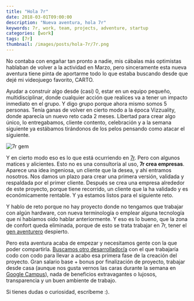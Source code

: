 ```yaml
---
title: "Hola 7r"
date: 2018-03-01T09:00:00
description: "Nueva aventura, hola 7r"
keywords: 7r, work, team, projects, adventure, startup
categories: [work]
tags: [7r]
thumbnail: /images/posts/hola-7r/7r.png
---
```


No contaba con engañar tan pronto a nadie, mis cábalas más optimistas hablaban de volver a la actividad en Marzo, pero sinceramente esta nueva aventura tiene pinta de aportarme todo lo que estaba buscando desde que dejé mi videojuego favorito, CARTO.

Ayudar a construir algo desde (casi) 0, estar en un equipo pequeño, multidisciplinar, donde cualquier acción que realices va a tener un impacto inmediato en el grupo. Y digo grupo porque ahora mismo somos 5 personas. Tenía ganas de volver en cierto modo a la época Vizzuality, donde aparecía un nuevo reto cada 2 meses. Libertad para crear algo único, lo entregabamos, cliente contento, celebración y a la semana siguiente ya estábamos tirándonos de los pelos pensando como atacar el siguiente.

![7r gem](/images/posts/hola-7r/7r.png)

Y en cierto modo eso es lo que está ocurriendo en [7r](https://7r.ventures). Pero con algunos matices y alicientes. Esto no es una consultoría al uso, **7r crea empresas**. Aparece una idea ingeniosa, un cliente que la desea, y ahí entramos nosotros. Nos damos un plazo para crear una primera versión, validada y respaldada por el primer cliente. Después se crea una empresa alrededor de este proyecto, porque tiene recorrido, un cliente que la ha validado y es económicamente rentable. Y ya estamos listos para el siguiente reto.

Y hablo de reto porque no hay proyecto donde no tengamos que trabajar con algún hardware, con nueva terminología o emplear alguna tecnología que ni habíamos oido hablar anteriormente. Y eso es lo bueno, que la zona de confort queda eliminada, porque de esto se trata trabajar en 7r, tener el [gen aventurero](https://7r.ventures/manifesto/) despierto.

Pero esta aventura acaba de empezar y necesitamos gente con la que poder compartirla. [Buscamos otro desarrollador/a](https://7r.ventures/job/hacker-in-residence/) con el que trabajaría codo con codo para llevar a acabo esa primera fase de la creación del proyecto. Gran salario base + bonus por finalización de proyecto, trabajar desde casa (aunque nos gusta vernos las caras durante la semana en [Google Campus](https://goo.gl/NFGAeB)), nada de beneficios extravagantes o lujosos, transparencia y un buen ambiente de trabajo.

Si tienes dudas o curiosidad, escríbeme :).
